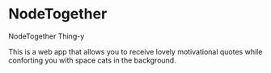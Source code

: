 # NodeTogether
NodeTogether Thing-y

This is a web app that allows you to receive lovely motivational quotes while conforting you with space cats in the background.

